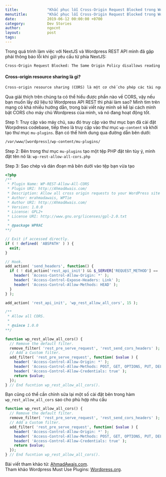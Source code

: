 ```yaml
---
title:             "Khắc phục lỗi Cross-Origin Request Blocked trong Wordpress REST API"
menutitle:         "Khắc phục lỗi Cross-Origin Request Blocked trong Wordpress REST API"
date:              2019-06-12 00:00:00 +0700
category:          Dev Stories
author:            ngocnt
layout:            post
tags:              
---
```

Trong quá trình làm việc với NextJS và Wordpress REST API mình đã gặp phải thông báo lỗi khi gửi yêu cầu từ phía NextJS:

```html
Cross-Origin Request Blocked: The Same Origin Policy disallows reading the remote resource at https://some-url-here. (Reason: additional information here).
```

#### Cross-origin resource sharing là gì?

```html
Cross-origin resource sharing (CORS) là một cơ chế cho phép các tài nguyên bị hạn chế trên một trang web được yêu cầu từ một tên miền khác bên ngoài tên miền mà tài nguyên đầu tiên được phục vụ. Một trang web có thể tự do nhúng các hình ảnh, bảng định kiểu, tập lệnh, iframe và video có nguồn gốc chéo. Các yêu cầu "cross-domain" nhất định, đặc biệt là các yêu cầu Ajax, bị cấm theo mặc định bởi chính sách bảo mật cùng nguồn gốc.
```

Qua giải thích trên chúng ta có thể hiểu được phần nào về CORS, vậy nếu bạn muốn lấy dữ liệu từ Wordpress API REST thì phải làm sao?
Mình tìm trên mạng có khá nhiều hướng dẫn, trong bài viết này mình sẽ kể lại cách mình bật CORS cho máy chủ Wordpress của mình, và nó đang hoạt động tốt.

Step 1: Truy cập vào máy chủ, sau đó truy cập vào thư mục bạn đã cài đặt Worpdress codebase, tiếp theo là truy cập vào thư mục ```wp-content``` và khởi tạo thư mục ```mu-plugins```. Bạn có thể hình dung qua đường dẫn bên dưới: <br /> 

```html
/var/www/[wordpress]/wp-content/mu-plugins/
```

Step 2: Bên trong thư mục ```mu-plugins``` tạo một tệp PHP đặt tên tùy ý, mình đặt tên nó là: ```wp-rest-allow-all-cors.php```

Step 3: Sao chép và dán đoạn mã bên dưới vào tệp bạn vừa tạo

```php
<?php
/**
 * Plugin Name: WP-REST-Allow-All-CORS
 * Plugin URI: http://AhmadAwais.com/
 * Description: Allow all cross origin requests to your WordPress site's REST API.
 * Author: mrahmadawais, WPTie
 * Author URI: http://AhmadAwais.com/
 * Version: 1.0.0
 * License: GPL2+
 * License URI: http://www.gnu.org/licenses/gpl-2.0.txt
 *
 * @package WPRAC
**/

// Exit if accessed directly.
if ( ! defined( 'ABSPATH' ) ) {
  exit;
}

// Hook.
add_action( 'send_headers', function() {
  if ( ! did_action('rest_api_init') && $_SERVER['REQUEST_METHOD'] == 'HEAD' ) {
    header( 'Access-Control-Allow-Origin: *' );
    header( 'Access-Control-Expose-Headers: Link' );
    header( 'Access-Control-Allow-Methods: HEAD' );
  }
} );

add_action( 'rest_api_init', 'wp_rest_allow_all_cors', 15 );

/**
 * Allow all CORS.
 *
 * @since 1.0.0
**/

function wp_rest_allow_all_cors() {
  // Remove the default filter.
  remove_filter( 'rest_pre_serve_request', 'rest_send_cors_headers' );
  // Add a Custom filter.
  add_filter( 'rest_pre_serve_request', function( $value ) {
    header( 'Access-Control-Allow-Origin: *' );
    header( 'Access-Control-Allow-Methods: POST, GET, OPTIONS, PUT, DELETE' );
    header( 'Access-Control-Allow-Credentials: true' );
    return $value;
  });
} // End fucntion wp_rest_allow_all_cors().

```

Bạn cũng có thể cần chỉnh sửa lại một số cài đặt bên trong hàm `wp_rest_allow_all_cors` sao cho phù hợp nhu cầu

```php
function wp_rest_allow_all_cors() {
  // Remove the default filter.
  remove_filter( 'rest_pre_serve_request', 'rest_send_cors_headers' );
  // Add a Custom filter.
  add_filter( 'rest_pre_serve_request', function( $value ) {
    header( 'Access-Control-Allow-Origin: *' );
    header( 'Access-Control-Allow-Methods: POST, GET, OPTIONS, PUT, DELETE' );
    header( 'Access-Control-Allow-Credentials: true' );
    return $value;
  });
} // End fucntion wp_rest_allow_all_cors().
```

Bài viết tham khảo từ: [AhmadAwais.com](https://github.com/ahmadawais/WP-REST-Allow-All-CORS).<br />
Tham khảo Wordpress Must Use Plugins: [Wordpress.org](https://wordpress.org/support/article/must-use-plugins/).
